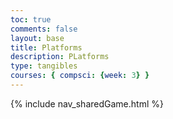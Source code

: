 ```yaml
---
toc: true
comments: false
layout: base
title: Platforms
description: PLatforms
type: tangibles
courses: { compsci: {week: 3} }
---
```

{% include nav_sharedGame.html %}

<canvas></canvas>
<script src="{{site.baseurl}}/assets/js/codeClimbers/game0-1.js" type="module"></script>